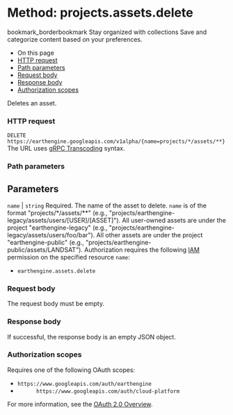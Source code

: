  
#  Method: projects.assets.delete 
bookmark_borderbookmark Stay organized with collections  Save and categorize content based on your preferences.
  * On this page
  * [HTTP request](https://developers.google.com/earth-engine/reference/rest/v1alpha/projects.assets/delete#http-request)
  * [Path parameters](https://developers.google.com/earth-engine/reference/rest/v1alpha/projects.assets/delete#path-parameters)
  * [Request body](https://developers.google.com/earth-engine/reference/rest/v1alpha/projects.assets/delete#request-body)
  * [Response body](https://developers.google.com/earth-engine/reference/rest/v1alpha/projects.assets/delete#response-body)
  * [Authorization scopes](https://developers.google.com/earth-engine/reference/rest/v1alpha/projects.assets/delete#authorization-scopes)


Deletes an asset.
### HTTP request
`DELETE https://earthengine.googleapis.com/v1alpha/{name=projects/*/assets/**}`
The URL uses [gRPC Transcoding](https://google.aip.dev/127) syntax.
### Path parameters
Parameters  
---  
`name` |  `string` Required. The name of the asset to delete. `name` is of the format "projects/*/assets/**" (e.g., "projects/earthengine-legacy/assets/users/[USER]/[ASSET]"). All user-owned assets are under the project "earthengine-legacy" (e.g., "projects/earthengine-legacy/assets/users/foo/bar"). All other assets are under the project "earthengine-public" (e.g., "projects/earthengine-public/assets/LANDSAT"). Authorization requires the following [IAM](https://cloud.google.com/iam/docs/) permission on the specified resource `name`:
  * `earthengine.assets.delete`

  
### Request body
The request body must be empty.
### Response body
If successful, the response body is an empty JSON object.
### Authorization scopes
Requires one of the following OAuth scopes:
  * `https://www.googleapis.com/auth/earthengine`
  * `      https://www.googleapis.com/auth/cloud-platform`


For more information, see the [OAuth 2.0 Overview](https://developers.google.com/identity/protocols/OAuth2).
